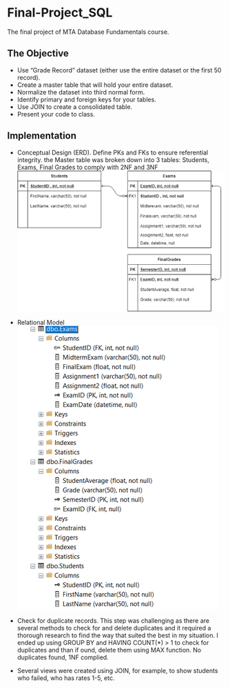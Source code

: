# Final-Project_SQL
The final project of MTA Database Fundamentals course.
## The Objective
*	Use “Grade Record” dataset (either use the entire dataset or the first 50 record).
*	Create a master table that will hold your entire dataset.
*	Normalize the dataset into third normal form.
*	Identify primary and foreign keys for your tables.
*	Use JOIN to create a consolidated table.
*	Present your code to class.
## Implementation
* Conceptual Design (ERD). Define PKs and FKs to ensure referential integrity. 
the Master table was broken down into 3 tables: Students, Exams, Final Grades to comply with 2NF and 3NF
![](ERD.png)
* Relational Model
![](relational.png)

* Check for duplicate records. This step was challenging as there are several methods to check for and delete duplicates and it required a thorough research to find the way that suited the best in my situation. I ended up using GROUP BY and HAVING COUNT(*) > 1 to check for duplicates and than if ound, delete them using MAX function. No duplicates found, 1NF complied.
* Several views were created using JOIN, for example, to show students who failed, who has rates 1-5, etc.
